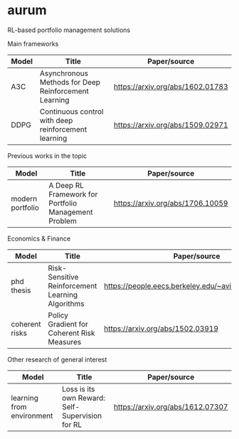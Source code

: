 # aurum
 RL-based portfolio management solutions


Main frameworks

| Model  | Title | Paper/source       |
| ------ | ----- | ------------------ |
| A3C  | Asynchronous Methods for Deep Reinforcement Learning  | https://arxiv.org/abs/1602.01783  |
| DDPG  | Continuous control with deep reinforcement learning  | https://arxiv.org/abs/1509.02971  |

Previous works in the topic

| Model  | Title | Paper/source       |
| ------ | ----- | ------------------ |
| modern portfolio  | A Deep RL Framework for Portfolio Management Problem  | https://arxiv.org/abs/1706.10059  |


Economics & Finance

| Model  | Title | Paper/source       |
| ------ | ----- | ------------------ |
| phd thesis      | Risk-Sensitive Reinforcement Learning Algorithms | https://people.eecs.berkeley.edu/~avivt/phd_thesis.pdf  |
| coherent risks  | Policy Gradient for Coherent Risk Measures       | https://arxiv.org/abs/1502.03919  |


Other research of general interest

| Model  | Title | Paper/source       |
| ------ | ----- | ------------------ |
| learning from environment  | Loss is its own Reward: Self-Supervision for RL | https://arxiv.org/abs/1612.07307|
